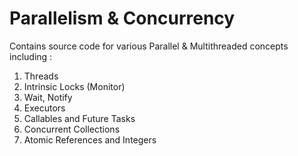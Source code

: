 # Parallelism & Concurrency

Contains source code for various Parallel & Multithreaded concepts including :

1. Threads
2. Intrinsic Locks (Monitor)
3. Wait, Notify
4. Executors
5. Callables and Future Tasks
6. Concurrent Collections
7. Atomic References and Integers

